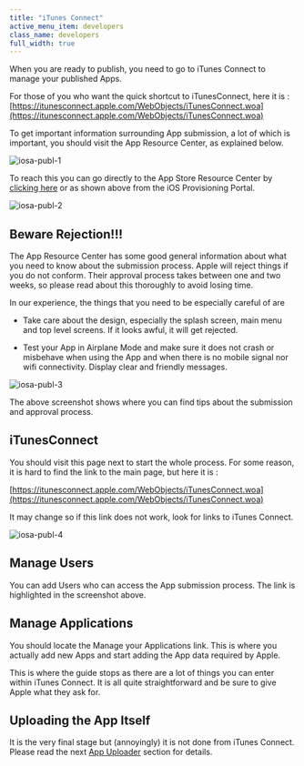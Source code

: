 ```yaml
---
title: "iTunes Connect"
active_menu_item: developers
class_name: developers
full_width: true
---
```



When you are ready to publish, you need to go to iTunes Connect to manage your published Apps.

For those of you who want the quick shortcut to iTunesConnect, here it is : [https://itunesconnect.apple.com/WebObjects/iTunesConnect.woa](https://itunesconnect.apple.com/WebObjects/iTunesConnect.woa)

To get important information surrounding App submission, a lot of which is important, you should visit the App Resource Center, as explained below.

![iosa-publ-1](/img/docs/iosa-publ-1.zoom68.png)

To reach this you can go directly to the App Store Resource Center by [clicking here](https://developer.apple.com/appstore/index.html) or as shown above from the iOS Provisioning Portal.

![iosa-publ-2](/img/docs/iosa-publ-2.zoom66.png)

## Beware Rejection!!!

The App Resource Center has some good general information about what you need to know about the submission process. Apple will reject things if you do not conform. Their approval process takes between one and two weeks, so please read about this thoroughly to avoid losing time.

In our experience, the things that you need to be especially careful of are

 - Take care about the design, especially the splash screen, main menu and top level screens. If it looks awful, it will get rejected.

 - Test your App in Airplane Mode and make sure it does not crash or misbehave when using the App and when there is no mobile signal nor wifi connectivity. Display clear and friendly messages.

![iosa-publ-3](/img/docs/iosa-publ-3.zoom67.png)

The above screenshot shows where you can find tips about the submission and approval process.

## iTunesConnect

You should visit this page next to start the whole process. For some reason, it is hard to find the link to the main page, but here it is :

[https://itunesconnect.apple.com/WebObjects/iTunesConnect.woa](https://itunesconnect.apple.com/WebObjects/iTunesConnect.woa)

It may change so if this link does not work, look for links to iTunes Connect.

![iosa-publ-4](/img/docs/iosa-publ-4.zoom75.png)

## Manage Users

You can add Users who can access the App submission process. The link is highlighted in the screenshot above.

## Manage Applications

You should locate the Manage your Applications link. This is where you actually add new Apps and start adding the App data required by Apple.

This is where the guide stops as there are a lot of things you can enter within iTunes Connect. It is all quite straightforward and be sure to give Apple what they ask for.

## Uploading the App Itself

It is the very final stage but (annoyingly) it is not done from iTunes Connect. Please read the next [App Uploader](/developers/documentation/ac-mobile-build-phonegap/certificates/manual/ios-keys-and-certificates/do-it-yourself-guide/publishing-your-ios-app/app-uploader) section for details.


